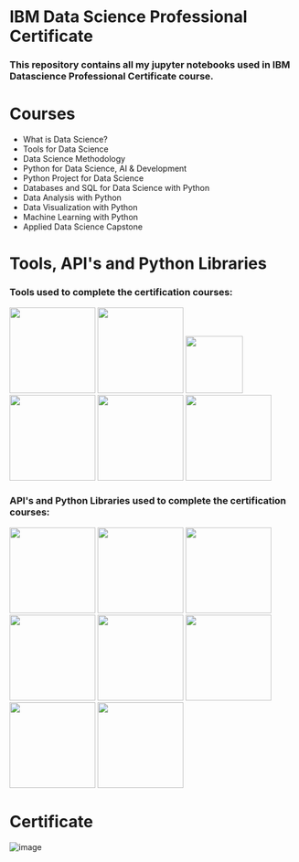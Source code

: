 # IBM Data Science Professional Certificate

### This repository contains all my jupyter notebooks used in IBM Datascience Professional Certificate course. 

# Courses 
* What is Data Science?
* Tools for Data Science
* Data Science Methodology
* Python for Data Science, AI & Development
* Python Project for Data Science
* Databases and SQL for Data Science with Python
* Data Analysis with Python
* Data Visualization with Python
* Machine Learning with Python
* Applied Data Science Capstone

# Tools, API's and Python Libraries
### Tools used to complete the certification courses:

<p float="left">
<img src='https://user-images.githubusercontent.com/40517814/210185231-81f96f83-f32f-4e82-b689-5dfb20fbc019.png' width='150' />
<img src='https://user-images.githubusercontent.com/40517814/210186385-7ba6d944-155e-4dea-a619-048385831412.png' width='150' />
<img src='https://user-images.githubusercontent.com/40517814/210185393-3cb9523a-b7a3-400a-bf7b-dd789d214110.png' width='100' />
<img src='https://user-images.githubusercontent.com/40517814/210185437-197d8780-850d-488e-a014-315e6ddbf9aa.png' width='150' /> 
<img src='https://user-images.githubusercontent.com/40517814/210185472-7325306a-1529-4570-a1ca-9efe950427af.png' width='150' />
<img src='https://user-images.githubusercontent.com/40517814/210185516-27086530-30da-4861-b931-ed1f797e6ceb.png' width='150' /> 
</p>

### API's and Python Libraries used to complete the certification courses:
<p float="left">
<img src='https://user-images.githubusercontent.com/40517814/210186347-12db3ea7-ec84-4123-bdbb-36d993e01663.png' width='150' />
<img src='https://user-images.githubusercontent.com/40517814/210186359-4e849753-5ecf-42e6-9d57-39da2675395f.png' width='150' />
<img src='https://user-images.githubusercontent.com/40517814/210186537-cf1295d1-4f5f-4fb3-a501-d7196de338a6.png' width='150' />
<img src='https://user-images.githubusercontent.com/40517814/210186568-e0dd65b6-bb37-4c40-b5f3-92031d577853.png' width='150' />
<img src='https://user-images.githubusercontent.com/40517814/210186365-edc8755c-e3b0-4215-a4a6-c57e2d261b4e.png' width='150' />
<img src='https://user-images.githubusercontent.com/40517814/210186369-b827ee0c-8e49-4788-9538-f966230fc487.png' width='150' />
<img src='https://user-images.githubusercontent.com/40517814/210186520-cd8adb10-eaf3-4847-bda2-39f942cefbd0.png' width='150' />
<img src='https://user-images.githubusercontent.com/40517814/210186523-3c876bc5-c53c-4913-a4a1-d5fa01eb44ef.png' width='150' />

</p>


# Certificate



![image](https://user-images.githubusercontent.com/40517814/210136708-2d0ffbf4-e509-4cce-91ff-5a01687b7dae.png)


